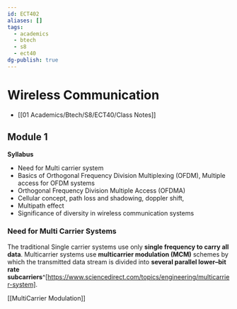 ```yaml
---
id: ECT402
aliases: []
tags:
  - academics
  - btech
  - s8
  - ect40
dg-publish: true
---
```

# Wireless Communication
- [[01 Academics/Btech/S8/ECT40/Class Notes]]

## Module 1
**Syllabus**
- Need for Multi carrier system
- Basics of Orthogonal Frequency Division Multiplexing (OFDM), Multiple access for OFDM systems
- Orthogonal Frequency Division Multiple Access (OFDMA)
- Cellular concept, path loss and shadowing, doppler shift,
- Multipath effect
- Significance of diversity in wireless communication systems

### Need for Multi Carrier Systems 
The traditional Single carrier systems use only **single frequency to carry all data**. Multicarrier systems use **multicarrier modulation (MCM)** schemes by which the transmitted data stream is divided into **several parallel lower–bit rate subcarriers**^[https://www.sciencedirect.com/topics/engineering/multicarrier-system].

[[MultiCarrier Modulation]]